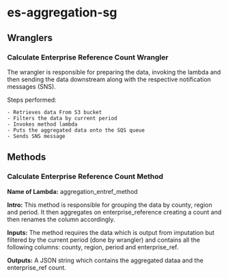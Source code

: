 # es-aggregation-sg

## Wranglers

### Calculate Enterprise Reference Count  Wrangler

The wrangler is responsible for preparing the data, invoking the lambda and then sending the data downstream along with the respective notification messages (SNS).

Steps performed:

    - Retrieves data From S3 bucket
    - Filters the data by current period
    - Invokes method lambda
    - Puts the aggregated data onto the SQS queue
    - Sends SNS message

## Methods

### Calculate Enterprise Reference Count Method

**Name of Lambda:** aggregation_entref_method

**Intro:** This method is responsible for grouping the data by county, region and period. It then aggregates on enterprise_reference creating a count and then renames the column accordingly.

**Inputs:** The method requires the data which is output from imputation but filtered by the current period (done by wrangler) and contains all the following columns: county, region, period and enterprise_ref.

**Outputs:** A JSON string which contains the aggregated dataa and the enterprise_ref count.